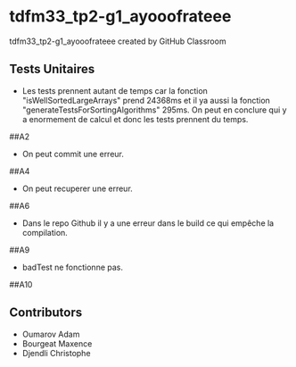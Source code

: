 # tdfm33_tp2-g1_ayooofrateee
tdfm33_tp2-g1_ayooofrateee created by GitHub Classroom

## Tests Unitaires


- Les tests prennent autant de temps car la fonction "isWellSortedLargeArrays" prend 24368ms et il ya aussi la fonction "generateTestsForSortingAlgorithms" 295ms.
On peut en conclure qui y a enormement de calcul et donc les tests prennent du temps.

##A2
- On peut commit une erreur.

##A4
- On peut recuperer une erreur.

##A6

- Dans le repo Github il y a une erreur dans le build ce qui empêche la compilation.

##A9

- badTest ne fonctionne pas.

##A10

## Contributors
- Oumarov Adam
- Bourgeat Maxence
- Djendli Christophe


